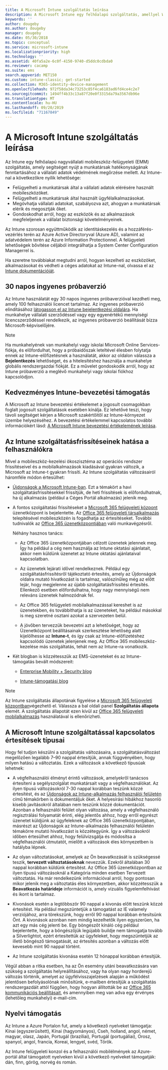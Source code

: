```yaml
---
title: A Microsoft Intune szolgáltatás leírása
description: A Microsoft Intune egy felhőalapú szolgáltatás, amellyel Windows, iOS, Mac OS X, Android és Windows Mobile rendszerű eszközök felügyelhetők.
keywords: ''
author: dougeby
ms.author: dougeby
manager: dougeby
ms.date: 05/30/2018
ms.topic: conceptual
ms.service: microsoft-intune
ms.localizationpriority: high
ms.technology: ''
ms.assetid: 40fa5a2e-6c0f-4150-9740-d5ddc0cdbda0
ms.reviewer: cacamp
ms.suite: ems
search.appverid: MET150
ms.custom: intune-classic; get-started
ms.collection: M365-identity-device-management
ms.openlocfilehash: 972f58da34c73253c85f4ca6183ad6fd4ce4c2e7
ms.sourcegitcommit: 1494ff4b33c13a87f20e0f3315da79a3567db96e
ms.translationtype: MT
ms.contentlocale: hu-HU
ms.lasthandoff: 09/20/2019
ms.locfileid: "71167849"
---
```

# <a name="microsoft-intune-service-description"></a>A Microsoft Intune szolgáltatás leírása

Az Intune egy felhőalapú nagyvállalati mobileszköz-felügyeleti (EMM) szolgáltatás, amely segítséget nyújt a munkatársak hatékonyságának fenntartásához a vállalati adatok védelmének megőrzése mellett. Az Intune-nal a következőkre nyílik lehetősége:
* Felügyelheti a munkatársak által a vállalati adatok elérésére használt mobileszközöket.
* Felügyelheti a munkatársak által használt ügyfélalkalmazásokat.
* Megóvhatja vállalati adatokat, szabályozva azt, ahogyan a munkatársak elérik és megosztják őket.
* Gondoskodhat arról, hogy az eszközök és az alkalmazások megfeleljenek a vállalat biztonsági követelményeinek.

Az Intune szorosan együttműködik az identitáskezelés és a hozzáférés-vezérlés terén az Azure Active Directoryval (Azure AD), valamint az adatvédelem terén az Azure Information Protectionnel. A felügyeleti lehetőségek bővítése céljából integrálhatja a System Center Configuration Managerrel is.

Ha szeretne továbbiakat megtudni arról, hogyan kezelheti az eszközöket, alkalmazásokat és védheti a céges adatokat az Intune-nal, olvassa el az [Intune dokumentációját](index.yml).

## <a name="30-day-free-trial"></a>30 napos ingyenes próbaverzió
Az Intune használatát egy 30 napos ingyenes próbaverzióval kezdheti meg, amely 100 felhasználói licencet tartalmaz. Az ingyenes próbaverzió elindításához [látogasson el az Intune bejelentkezési oldalára](https://admin.microsoft.com/Signup/Signup.aspx?OfferId=40BE278A-DFD1-470a-9EF7-9F2596EA7FF9&dl=INTUNE_A&ali=1#0%20). Ha munkahelye vállalati szerződéssel vagy egy egyenértékű mennyiségi licencszerződéssel rendelkezik, az ingyenes próbaverzió beállítását bízza Microsoft-képviselőjére.

> [!NOTE]
> Ha munkahelyének van munkahelyi vagy iskolai Microsoft Online Services-fiókja, és előfordulhat, hogy a próbaidőszak leteltével élesben folytatja ennek az Intune-előfizetésnek a használatát, akkor az oldalon válassza a **Bejelentkezés** lehetőséget, és a hitelesítéshez használja a munkahelye globális rendszergazdai fiókját. Ez a művelet gondoskodik arról, hogy az Intune próbaverzió a meglévő munkahelyi vagy iskolai fiókhoz kapcsolódjon.

<!--- For a list of settings that you can set up on mobile devices, see:

- [Enrolled device management capabilities of Microsoft Intune](introduction-intune.md)

- [Hybrid mobile device management (MDM) with System Center Configuration Manager and Microsoft Intune](/sccm/mdm/understand/hybrid-mobile-device-management)

For more about System Center Configuration Manager, see [Documentation  for System Center Configuration Manager](/sccm/index).--->
## <a name="intune-onboarding-benefit"></a>Kedvezményes Intune-bevezetési támogatás
A Microsoft az Intune bevezetési értékelemet a jogosult csomagokban foglalt jogosult szolgáltatások esetében kínálja. Ez lehetővé teszi, hogy távoli segítséget kérjen a Microsoft szakértőitől az Intune-környezet üzembe helyezéséhez. A bevezetési értékelemmel kapcsolatos további információkért lásd: [A Microsoft Intune bevezetési értékelemének leírása](http://go.microsoft.com/fwlink/?LinkId=619281).


## <a name="learn-how-intune-service-updates-affect-you"></a>Az Intune szolgáltatásfrissítéseinek hatása a felhasználókra

Mivel a mobileszköz-kezelési ökoszisztéma az operációs rendszer frissítéseivel és a mobilalkalmazások kiadásával gyakran változik, a Microsoft az Intune-t gyakran frissíti. Az Intune szolgáltatás változásairól háromféle módon értesülhet:

- [Újdonságok a Microsoft Intune-ban](whats-new.md). Ezt a témakört a havi szolgáltatásfrissítésekkel frissítjük, de heti frissítések is előfordulhatnak, ha új alkalmazás (például a Céges Portál alkalmazás) jelenik meg.

- A fontos szolgáltatási frissítéseket a [Microsoft 365 felügyeleti központ](https://admin.microsoft.com/) üzenetközpont is bejelentette. Az [Office 365 felügyeleti társalkalmazás](https://support.office.com/article/Office-365-Admin-Mobile-App-e16f6421-2a1a-4142-bf9d-9846600a060a) telepítésével mobileszközén is fogadhatja az értesítéseket. További tudnivalók az [Office 365 üzenetközpontjában](https://support.office.com/client/results?Shownav=true&ns=O365ENTADMIN&version=15&ver=15&HelpID=O365E_MCManageUpdates) való munkavégzésről.

  Néhány hasznos tanács:

  - Az Office 365 üzenetközpontjában célzott üzenetek jelennek meg. Így ha például a cég nem használja az Intune oktatási ajánlatait, akkor nem küldünk üzenetet az Intune oktatási ajánlataival kapcsolatban.

  - Az üzenetek lejárati idővel rendelkeznek. Például egy szolgáltatásfrissítésről tájékoztató értesítés, amely az Újdonságok oldalra mutató hivatkozást is tartalmaz, valószínűleg még az előtt lejár, hogy megjelenne az újabb szolgáltatásfrissítési értesítés. Ellenkező esetben előfordulhatna, hogy nagy mennyiségű nem releváns üzenetek halmozódnak fel.

  - Az Office 365 felügyeleti mobilalkalmazással kereshet is az üzenetekben, és továbbíthatja is az üzeneteket, ha például másokkal is meg szeretné osztani azokat a szervezeten belül.

  - A jövőben tervezzük bevezetni azt a lehetőséget, hogy az Üzenetközpont beállításainak szerkesztése lehetőség alatt kijelölhesse az **Intune-t**, és így csak az Intune-előfizetéshez kapcsolódó üzenetek jelenjenek meg. Az Office 365 mobileszköz-kezelése más szolgáltatás, tehát nem az Intune-ra vonatkozik.

- Két blogban is közzétesszük az EMS-üzeneteket és az Intune-támogatás bevált módszereit:

  - [Enterprise Mobility + Security blog](https://blogs.technet.microsoft.com/enterprisemobility/)

  - [Intune-támogatási blog](https://blogs.technet.microsoft.com/intunesupport/)

> [!Note]
> Az Intune szolgáltatás állapotának figyelése a [Microsoft 365 felügyeleti központban](https://admin.microsoft.com)végezhető el. Válassza a bal oldali panel **Szolgáltatás állapota** elemét. A szolgáltatás állapotát ezen kívül az [Office 365 felügyeleti mobilalkalmazás](https://support.office.com/article/Office-365-Admin-Mobile-App-e16f6421-2a1a-4142-bf9d-9846600a060a) használatával is ellenőrizheti.

## <a name="types-of-notices-microsoft-provides-about-the-intune-service"></a>A Microsoft Intune szolgáltatással kapcsolatos értesítések típusai

Hogy fel tudjon készülni a szolgáltatás változásaira, a szolgáltatásváltozást megelőzően legalább 7–90 nappal értesítjük, annak függvényében, hogy milyen hatású a változtatás. Ezek a változások a következő típusúak lehetnek:

- A végfelhasználói élményt érintő változások, amelyekről tanácsos értesíteni a segélyszolgálat munkatársait vagy a végfelhasználókat. Az ilyen típusú változásokról 7-30 nappal korábban teszünk közzé értesítést, és az [Újdonságok az Intune-alkalmazás felhasználói felületén](whats-new-app-ui.md) című témakörben is dokumentáljuk őket. A helyesírási hibákhoz hasonló kisebb javításokról általában nem teszünk közzé dokumentációt. Azonban a felhasználói felület olyan változása, amely a végfelhasználó regisztrálási folyamatát érinti, elég jelentős ahhoz, hogy erről egyrészt üzenetet küldjünk az ügyfeleknek az Office 365 üzenetközpontjában, másrészt az Újdonságok az Intune-alkalmazás felhasználói felületén témakörre mutató hivatkozást is közzétegyünk. Így a változásokról időben értesülhet ahhoz, hogy felülvizsgálja és módosítsa a végfelhasználói útmutatót, mielőtt a változások éles környezetben is hatályba lépnek.

- Az olyan változtatásokat, amelyek az Ön beavatkozását is szükségessé teszik, **tervezett változtatásoknak** nevezzük. Ezekről általában 30 nappal korábban küldünk értesítést. Az Office 365 üzenetközpontban az ilyen típusú változásoknál a Kategória minden esetben Tervezett változtatás. Ha már rendelkezünk információval arról, hogy pontosan mikor jelenik meg a változtatás éles környezetben, akkor közzétesszük a **Beavatkozás határideje** információt is, amely vizuális figyelemfelhívást és ikont is tartalmaz.

- Kivonások esetén a legtöbbször 90 nappal a kivonás előtt teszünk közzé értesítést. Ha például megszüntetjük a támogatást az IE valamely verziójához, arra törekszünk, hogy erről 90 nappal korábban értesítsünk Önt. A kivonások azonban nem mindig kezelhetők ilyen egyszerűen, ha azt egy más cég jelenti be. Egy böngészőt kínáló cég például bejelentette, hogy a böngészőjük legújabb buildje nem támogatja tovább a Silverlightot, ezért értesítettük az ügyfeleket, hogy megszüntetjük az illető böngésző támogatását, az értesítés azonban a változás előtt kevesebb mint 90 nappal történt.

- Az Intune szolgáltatás kivonása esetén 12 hónappal korábban értesítjük.

Végül abban a ritka esetben, ha az Ön esemény utáni beavatkozására van szükség a szolgáltatás helyreállításához, vagy ha olyan nagy horderejű változás történik, amelyet az ügyfélvisszajelzések alapján a működést jelentősen befolyásolónak minősítünk, e-mailben értesítjük a szolgáltatás rendszergazdáit attól függően, hogy hogyan állították be az [Office 365 kommunikációs beállításait](https://support.office.com/article/Change-your-contact-preferences-for-communications-from-Microsoft-6f70de1b-a64d-4498-bfbd-be8c83a9c0fc), és amennyiben meg van adva egy érvényes (lehetőleg munkahelyi) e-mail-cím.  


<!--- ## Choose the management solution that’s right for you
You can set up Intune in several ways to manage and help protect your company's mobile devices and computers (referred to as **devices** in this article).

- **Intune stand-alone configuration.** Use the web-based admin console in Intune to manage devices in your organization. Intune can be used without any on-premises IT infrastructure. If you use Intune with Active Directory Domain Services, you can use domain user accounts that you manage with Domain Services with Intune.

- **Intune with System Center Configuration Manager.** Use the Configuration Manager management console to manage computers and mobile devices in your enterprise. This configuration can help you to manage all your organization’s devices through a single console, the Configuration Manager Admin Console. Configuration Manager supports large numbers of mobile devices, servers, and computers. For more about Configuration Manager, see [Hybrid mobile device management (MDM) with System Center Configuration Manager and Microsoft Intune](/sccm/mdm/understand/hybrid-mobile-device-management). For more help deciding which approach is right for you, see [Choose between Microsoft Intune standalone and hybrid mobile device management with Configuration Manager](/sccm/mdm/understand/choose-between-standalone-intune-and-hybrid-mobile-device-management).--->

## <a name="language-support"></a>Nyelvi támogatás
Az Intune a Azure Portalon fut, amely a következő nyelveket támogatja: Kínai (egyszerűsített), Kínai (hagyományos), Cseh, holland, angol, német, magyar, olasz, Japán, Portugál (brazíliai), Portugál (portugáliai), Orosz, spanyol, angol, francia, Koreai, lengyel, svéd, Török.

Az Intune felügyeleti konzol és a felhasználói mobilélmények az Azure-portál által támogatott nyelveken kívül a következő nyelveket támogatják: dán, finn, görög, norvég és román.

<!--- ## Learn more about Intune
Use these resources to learn more about Intune:

- The [Microsoft Intune Trust Center](https://www.microsoft.com/server-cloud/products/intune-trust-center/) provides information about the security, privacy, and compliance practices of Intune, and it describes some of Intune's certifications.

- [Enrolled device management capabilities of Microsoft Intune](introduction-intune.md)--->
